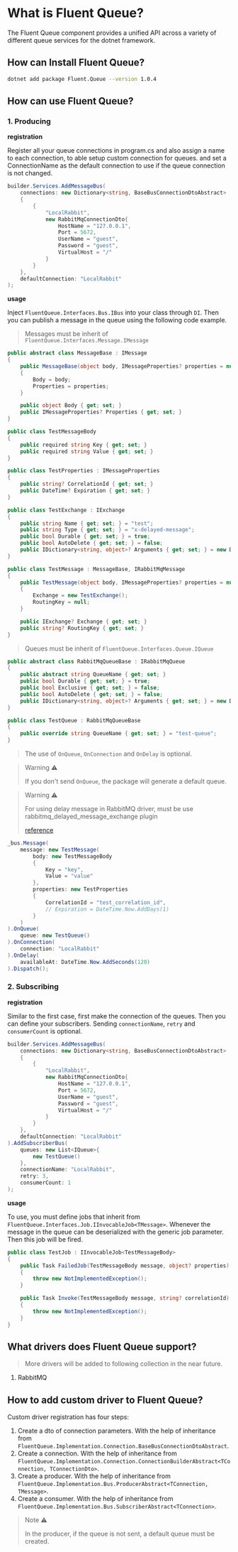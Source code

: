 # What is Fluent Queue?

The Fluent Queue component provides a unified API across a variety of different queue services for the dotnet framework.

## How can Install Fluent Queue?

```sh
dotnet add package Fluent.Queue --version 1.0.4
```

## How can use Fluent Queue?

### 1. Producing

**registration**

Register all your queue connections in program.cs and also assign a name to each connection, to able setup custom connection for queues. and set a ConnectionName as the default connection to use if the queue connection is not changed.

```c#
builder.Services.AddMessageBus(
    connections: new Dictionary<string, BaseBusConnectionDtoAbstract>
    {
        {
            "LocalRabbit",
            new RabbitMqConnectionDto{
                HostName = "127.0.0.1",
                Port = 5672,
                UserName = "guest",
                Password = "guest",
                VirtualHost = "/"
            }
        }
    },
    defaultConnection: "LocalRabbit"
);

```

**usage**

Inject `FluentQueue.Interfaces.Bus.IBus` into your class through `DI`. Then you can publish a message in the queue using the following code example.

> Messages must be inherit of `FluentQueue.Interfaces.Message.IMessage`

```c#
public abstract class MessageBase : IMessage
{
    public MessageBase(object body, IMessageProperties? properties = null)
    {
        Body = body;
        Properties = properties;
    }

    public object Body { get; set; }
    public IMessageProperties? Properties { get; set; }
}

public class TestMessageBody
{
    public required string Key { get; set; }
    public required string Value { get; set; }
}

public class TestProperties : IMessageProperties
{
    public string? CorrelationId { get; set; }
    public DateTime? Expiration { get; set; }
}

public class TestExchange : IExchange
{
    public string Name { get; set; } = "test";
    public string Type { get; set; } = "x-delayed-message";
    public bool Durable { get; set; } = true;
    public bool AutoDelete { get; set; } = false;
    public IDictionary<string, object>? Arguments { get; set; } = new Dictionary<string, object>{{"x-delayed-type", "direct" }}
}

public class TestMessage : MessageBase, IRabbitMqMessage
{
    public TestMessage(object body, IMessageProperties? properties = null) : base(body, properties)
    {
        Exchange = new TestExchange();
        RoutingKey = null;
    }

    public IExchange? Exchange { get; set; }
    public string? RoutingKey { get; set; }
}

```

> Queues must be inherit of `FluentQueue.Interfaces.Queue.IQueue`

```c#
public abstract class RabbitMqQueueBase : IRabbitMqQueue
{
    public abstract string QueueName { get; set; }
    public bool Durable { get; set; } = true;
    public bool Exclusive { get; set; } = false;
    public bool AutoDelete { get; set; } = false;
    public IDictionary<string, object>? Arguments { get; set; } = new Dictionary<string, object>();
}

public class TestQueue : RabbitMqQueueBase
{
    public override string QueueName { get; set; } = "test-queue";
}
```

> The use of `OnQueue`, `OnConnection` and `OnDelay` is optional.

> Warning ⚠️
> 
> If you don't send `OnQueue`, the package will generate a default queue.

> Warning ⚠️
> 
> For using delay message in RabbitMQ driver, must be use rabbitmq_delayed_message_exchange plugin
> 
> [reference](https://blog.rabbitmq.com/posts/2015/04/scheduling-messages-with-rabbitmq/)

```c#
_bus.Message(
    message: new TestMessage(
        body: new TestMessageBody
        {
            Key = "key",
            Value = "value"
        },
        properties: new TestProperties
        {
            CorrelationId = "test_correlation_id",
            // Expiration = DateTime.Now.AddDays(1)
        }
    )
).OnQueue(
    queue: new TestQueue()
).OnConnection(
    connection: "LocalRabbit"
).OnDelay(
    availableAt: DateTime.Now.AddSeconds(120)
).Dispatch();
```

### 2. Subscribing

**registration**

Similar to the first case, first make the connection of the queues. Then you can define your subscribers. Sending `connectionName`, `retry` and `consumerCount` is optional.

```c#
builder.Services.AddMessageBus(
    connections: new Dictionary<string, BaseBusConnectionDtoAbstract>
    {
        {
            "LocalRabbit",
            new RabbitMqConnectionDto{
                HostName = "127.0.0.1",
                Port = 5672,
                UserName = "guest",
                Password = "guest",
                VirtualHost = "/"
            }
        }
    },
    defaultConnection: "LocalRabbit"
).AddSubscriberBus(
    queues: new List<IQueue>{
        new TestQueue()
    },
    connectionName: "LocalRabbit",
    retry: 3,
    consumerCount: 1
);
```

**usage**

To use, you must define jobs that inherit from `FluentQueue.Interfaces.Job.IInvocableJob<TMessage>`. Whenever the message in the queue can be deserialized with the generic job parameter. Then this job will be fired.

```c#
public class TestJob : IInvocableJob<TestMessageBody>
{
    public Task FailedJob(TestMessageBody message, object? properties)
    {
        throw new NotImplementedException();
    }

    public Task Invoke(TestMessageBody message, string? correlationId)
    {
        throw new NotImplementedException();
    }
}

```
## What drivers does Fluent Queue support?

> More drivers will be added to following collection in the near future.

1. RabbitMQ

## How to add custom driver to Fluent Queue?

Custom driver registration has four steps:

1. Create a dto of connection parameters. With the help of inheritance from `FluentQueue.Implementation.Connection.BaseBusConnectionDtoAbstract`.
2. Create a connection. With the help of inheritance from `FluentQueue.Implementation.Connection.ConnectionBuilderAbstract<TConnection, TConnectionDto>`.
3. Create a producer. With the help of inheritance from `FluentQueue.Implementation.Bus.ProducerAbstract<TConnection, TMessage>`.
4. Create a consumer. With the help of inheritance from `FluentQueue.Implementation.Bus.SubscriberAbstract<TConnection>`.

> Note ⚠️
> 
> In the producer, if the queue is not sent, a default queue must be created.